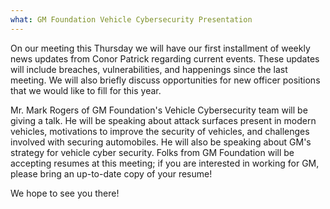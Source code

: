 ```yaml
---
what: GM Foundation Vehicle Cybersecurity Presentation
---
```


On our meeting this Thursday we will have our first installment of weekly news updates from Conor Patrick regarding current events.
These updates will include breaches, vulnerabilities, and happenings since the last meeting.
We will also briefly discuss opportunities for new officer positions that we would like to fill for this year.

Mr. Mark Rogers of GM Foundation's Vehicle Cybersecurity team will be giving a talk.
He will be speaking about attack surfaces present in modern vehicles, motivations to improve the security of vehicles, and challenges involved with securing automobiles.
He will also be speaking about GM's strategy for vehicle cyber security.
Folks from GM Foundation will be accepting resumes at this meeting; if you are interested in working for GM, please bring an up-to-date copy of your resume!

We hope to see you there!
